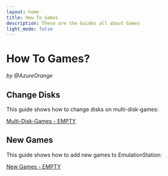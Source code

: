 ```yaml
---
layout: home
title: How To Games
description: These are the Guides all about Games
light_mode: false
---
```


# How To Games?  
_by @AzureOrange_

## Change Disks
This guide shows how to change disks on multi-disk-games:

[Multi-Disk-Games - EMPTY](/games/multi_disk_games.md)

## New Games
This guide shows how to add new games to EmulationStation:

[New Games - EMPTY](/games/new_games.md)
